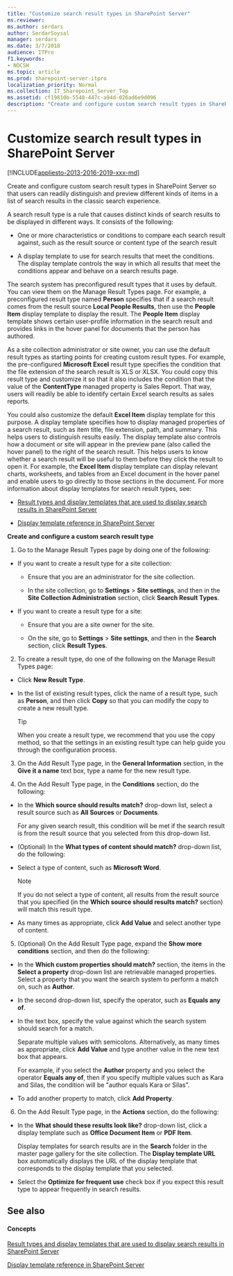 ```yaml
---
title: "Customize search result types in SharePoint Server"
ms.reviewer: 
ms.author: serdars
author: SerdarSoysal
manager: serdars
ms.date: 3/7/2018
audience: ITPro
f1.keywords:
- NOCSH
ms.topic: article
ms.prod: sharepoint-server-itpro
localization_priority: Normal
ms.collection: IT_Sharepoint_Server_Top
ms.assetid: cf19810b-5548-447c-a94d-026ad6e9d096
description: "Create and configure custom search result types in SharePoint Server so that users can readily distinguish and preview different kinds of items in a list of search results."
---
```


# Customize search result types in SharePoint Server

[!INCLUDE[appliesto-2013-2016-2019-xxx-md](../includes/appliesto-2013-2016-2019-xxx-md.md)]

Create and configure custom search result types in SharePoint Server so that users can readily distinguish and preview different kinds of items in a list of search results in the classic search experience.
  
A search result type is a rule that causes distinct kinds of search results to be displayed in different ways. It consists of the following: 
  
- One or more characteristics or conditions to compare each search result against, such as the result source or content type of the search result
    
- A display template to use for search results that meet the conditions. The display template controls the way in which all results that meet the conditions appear and behave on a search results page. 
    
The search system has preconfigured result types that it uses by default. You can view them on the Manage Result Types page. For example, a preconfigured result type named **Person** specifies that if a search result comes from the result source **Local People Results**, then use the **People Item** display template to display the result. The **People Item** display template shows certain user-profile information in the search result and provides links in the hover panel for documents that the person has authored. 
  
As a site collection administrator or site owner, you can use the default result types as starting points for creating custom result types. For example, the pre-configured **Microsoft Excel** result type specifies the condition that the file extension of the search result is XLS or XLSX. You could copy this result type and customize it so that it also includes the condition that the value of the **ContentType** managed property is Sales Report. That way, users will readily be able to identify certain Excel search results as sales reports.
  
You could also customize the default **Excel Item** display template for this purpose. A display template specifies how to display managed properties of a search result, such as item title, file extension, path, and summary. This helps users to distinguish results easily. The display template also controls how a document or site will appear in the preview pane (also called the hover panel) to the right of the search result. This helps users to know whether a search result will be useful to them before they click the result to open it. For example, the **Excel Item** display template can display relevant charts, worksheets, and tables from an Excel document in the hover panel and enable users to go directly to those sections in the document. For more information about display templates for search result types, see: 
  
- [Result types and display templates that are used to display search results in SharePoint Server](../technical-reference/result-types-and-display-templates-that-are-used-to-display-search-results.md)
    
- [Display template reference in SharePoint Server](../technical-reference/display-template-reference-in-sharepoint-server.md)
    

    
 **Create and configure a custom search result type**
  
1. Go to the Manage Result Types page by doing one of the following:
    
  - If you want to create a result type for a site collection:
    
    - Ensure that you are an administrator for the site collection. 
    
    - In the site collection, go to **Settings** > **Site settings**, and then in the **Site Collection Administration** section, click **Search Result Types**.
    
  - If you want to create a result type for a site:
    
    - Ensure that you are a site owner for the site. 
    
    - On the site, go to **Settings** > **Site settings**, and then in the **Search** section, click **Result Types**.
    
2. To create a result type, do one of the following on the Manage Result Types page:
    
  - Click **New Result Type**.
    
  - In the list of existing result types, click the name of a result type, such as **Person**, and then click **Copy** so that you can modify the copy to create a new result type. 
    
    > [!TIP]
    > When you create a result type, we recommend that you use the copy method, so that the settings in an existing result type can help guide you through the configuration process. 
  
3. On the Add Result Type page, in the **General Information** section, in the **Give it a name** text box, type a name for the new result type. 
    
4. On the Add Result Type page, in the **Conditions** section, do the following: 
    
  - In the **Which source should results match?** drop-down list, select a result source such as **All Sources** or **Documents**.
    
    For any given search result, this condition will be met if the search result is from the result source that you selected from this drop-down list.
    
  - (Optional) In the **What types of content should match?** drop-down list, do the following: 
    
  - Select a type of content, such as **Microsoft Word**.
    
    > [!NOTE]
    > If you do not select a type of content, all results from the result source that you specified (in the **Which source should results match?** section) will match this result type. 
  
  - As many times as appropriate, click **Add Value** and select another type of content. 
    
5. (Optional) On the Add Result Type page, expand the **Show more conditions** section, and then do the following: 
    
  - In the **Which custom properties should match?** section, the items in the **Select a property** drop-down list are retrievable managed properties. Select a property that you want the search system to perform a match on, such as **Author**.
    
  - In the second drop-down list, specify the operator, such as **Equals any of**.
    
  - In the text box, specify the value against which the search system should search for a match.
    
    Separate multiple values with semicolons. Alternatively, as many times as appropriate, click **Add Value** and type another value in the new text box that appears. 
    
    For example, if you select the **Author** property and you select the operator **Equals any of**, then if you specify multiple values such as Kara and Silas, the condition will be "author equals Kara or Silas".
    
  - To add another property to match, click **Add Property**.
    
6. On the Add Result Type page, in the **Actions** section, do the following: 
    
  - In the **What should these results look like?** drop-down list, click a display template such as **Office Document Item** or **PDF Item**.
    
    Display templates for search results are in the **Search** folder in the master page gallery for the site collection. The **Display template URL** box automatically displays the URL of the display template that corresponds to the display template that you selected. 
    
  - Select the **Optimize for frequent use** check box if you expect this result type to appear frequently in search results. 
    
## See also

#### Concepts

[Result types and display templates that are used to display search results in SharePoint Server](../technical-reference/result-types-and-display-templates-that-are-used-to-display-search-results.md)
  
[Display template reference in SharePoint Server](../technical-reference/display-template-reference-in-sharepoint-server.md)

